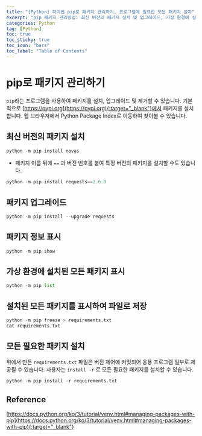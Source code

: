 ```yaml
---
title: "[Python] 파이썬 pip로 패키지 관리하기, 프로그램에 필요한 모든 패키지 설치"
excerpt: "pip 패키지 관리방법: 최신 버전의 패키지 설치 및 업그레이드, 가상 환경에 설치된 모든 패키지를 표시하여 파일로 저장, 저장한 파일을 제공하여 사용자는 모든 필요한 패키지를 설치할 수 있습니다."
categories: Python
tag: [Python]
toc: true
toc_sticky: true
toc_icon: "bars"
toc_label: "Table of Contents"
---
```


# pip로 패키지 관리하기
`pip`라는 프로그램을 사용하여 패키지를 설치, 업그레이드 및 제거할 수 있습니다.
기본적으로 [https://pypi.org](https://pypi.org){:target="_blank"}에서 패키지를 설치합니다.
웹 브라우저에서 Python Package Index로 이동하여 찾아볼 수 있습니다.

## 최신 버전의 패키지 설치
```py
python -m pip install novas
```

- 패키지 이름 뒤에 `==` 과 버전 번호를 붙여 특정 버전의 패키지를 설치할 수도 있습니다.
```py
python -m pip install requests==2.6.0
```

## 패키지 업그레이드
```py
python -m pip install --upgrade requests
```

## 패키지 정보 표시
```py
python -m pip show
```

## 가상 환경에 설치된 모든 패키지 표시
```py
python -m pip list
```

## 설치된 모든 패키지를 표시하여 파일로 저장
```py
python -m pip freeze > requirements.txt
cat requirements.txt
```

## 모든 필요한 패키지 설치
위에서 만든 `requirements.txt` 파일은 버전 제어에 커밋되어 응용 프로그램 일부로 제공될 수 있습니다.
사용자는 `install -r` 로 모든 필요한 패키지를 설치할 수 있습니다.

```py
python -m pip install -r requirements.txt
```

## Reference
[https://docs.python.org/ko/3/tutorial/venv.html#managing-packages-with-pip](https://docs.python.org/ko/3/tutorial/venv.html#managing-packages-with-pip){:target="_blank"}